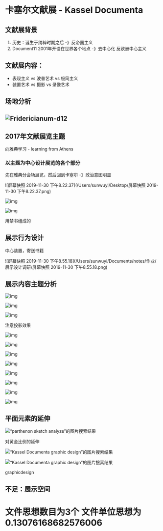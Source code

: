 # 卡塞尔文献展 - **Kassel Documenta**

## 文献展背景

1. 历史：诞生于纳粹时期之后 -》反帝国主义
2. Document11 2001年开设在世界各个地点 -》去中心化 反欧洲中心主义



## 文献展内容：

* 表现主义 vs 波普艺术 vs 极简主义
* 装置艺术 vs 摄影 vs 录像艺术

## 场地分析

## ![Fridericianum-d12](/Users/sunwuyi/Documents/notes/作业/展示设计调研/Fridericianum-d12.png)

## 2017年文献展览主题

向雅典学习 -  learning from Athens

### 以主题为中心设计展览的各个部分



先在雅典分会场展览，然后回到卡塞尔 -》政治意图明显

![屏幕快照 2019-11-30 下午8.22.37](/Users/sunwuyi/Desktop/屏幕快照 2019-11-30 下午8.22.37.png)

![img](/Users/sunwuyi/Documents/notes/作业/展示设计调研/d14_Marta_Minujin_The_Parthenon_of_Books_©_Mathias_Voelzke-003_4.jpg,1440.png)

![img](/Users/sunwuyi/Documents/notes/作业/展示设计调研/v2-e2b9de6b3b8cf5b411501a346fd40ee3_hd.png)

用禁书组成的

## 展示行为设计

中心装置，寄送书籍

![屏幕快照 2019-11-30 下午8.55.18](/Users/sunwuyi/Documents/notes/作业/展示设计调研/屏幕快照 2019-11-30 下午8.55.18.png)

## 展示内容主题分析

![img](/Users/sunwuyi/Documents/notes/作业/展示设计调研/055_dyvikkahlen_l11_web-1860x1500-q80.png)

![img](/Users/sunwuyi/Documents/notes/作业/展示设计调研/v2-7f6206d18d29854c9761025340902754_hd.png)

![img](/Users/sunwuyi/Documents/notes/作业/展示设计调研/055_l12-a4-1224x1500-q80.png)

注意投影效果

![img](/Users/sunwuyi/Documents/notes/作业/展示设计调研/v2-93dadfc5150f07a72ac37e9e1ab4ded7_hd.png)

![img](/Users/sunwuyi/Documents/notes/作业/展示设计调研/v2-e1723c5ae3673e5e5415f85f312cfebf_hd.png)

![img](/Users/sunwuyi/Documents/notes/作业/展示设计调研/v2-42986bbaee0af21ba91493c7c8f9aba1_hd.png)

![img](/Users/sunwuyi/Documents/notes/作业/展示设计调研/v2-69433e59a75c6f306391cbd6b79c1df7_hd.png)

![img](/Users/sunwuyi/Documents/notes/作业/展示设计调研/v2-9ee9ff6def52d58e46d591cfa63da10f_hd.png)

![img](/Users/sunwuyi/Documents/notes/作业/展示设计调研/v2-afc0f0a86e21cb998fef891ecbf9834f_hd.png)

![img](/Users/sunwuyi/Documents/notes/作业/展示设计调研/v2-cb0ebb353a0f50e6e9f8499152e4b997_hd.png)

![img](/Users/sunwuyi/Documents/notes/作业/展示设计调研/v2-3759a2232260539688416927cc9f15cb_hd.png)

## 平面元素的延伸

![“parthenon sketch analyze”的图片搜索结果](/Users/sunwuyi/Documents/notes/作业/展示设计调研/aa188e3cea1721cb436c72306a3b5c9f.png)

对黄金比例的延伸

![“Kassel Documenta graphic design”的图片搜索结果](/Users/sunwuyi/Documents/notes/作业/展示设计调研/unnamed-2.png)

![“Kassel Documenta graphic design”的图片搜索结果](/Users/sunwuyi/Documents/notes/作业/展示设计调研/Vier5-Paris-Kassel.png)

graphicdesign

## 不足：展示空间











# 文件思想数目为3个 文件单位思想为0.13076168682576006
